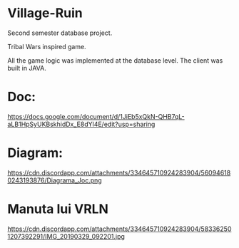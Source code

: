 # Village-Ruin
Second semester database project.

Tribal Wars inspired game. 

All the game logic was implemented at the database level. The client was built in JAVA.

# Doc:
https://docs.google.com/document/d/1JiEb5xQkN-QHB7qL-aLB1HpSyUKBskhidDx_E8dYl4E/edit?usp=sharing

# Diagram:
https://cdn.discordapp.com/attachments/334645710924283904/560946180243193876/Diagrama_Joc.png

# Manuta lui VRLN
https://cdn.discordapp.com/attachments/334645710924283904/583362501207392291/IMG_20190329_092201.jpg
